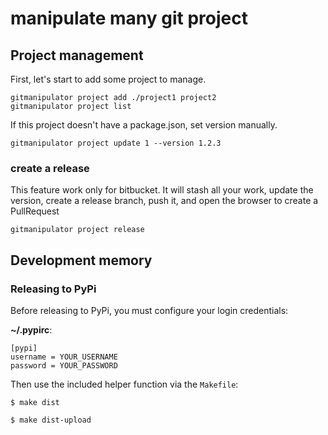 # manipulate many git project

## Project management

First, let's start to add some project to manage.

```shell
gitmanipulator project add ./project1 project2
gitmanipulator project list
```

If this project doesn't have a package.json, set version manually.

```shell
gitmanipulator project update 1 --version 1.2.3
```

### create a release

This feature work only for bitbucket. It will stash all your work, update the version, create a release branch, push it,
and open the browser to create a PullRequest

```shell
gitmanipulator project release
```

## Development memory

### Releasing to PyPi

Before releasing to PyPi, you must configure your login credentials:

**~/.pypirc**:

```
[pypi]
username = YOUR_USERNAME
password = YOUR_PASSWORD
```

Then use the included helper function via the `Makefile`:

```
$ make dist

$ make dist-upload
```